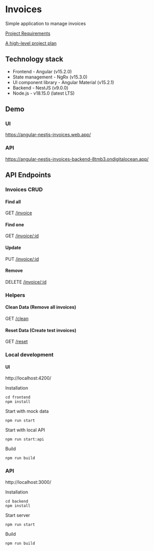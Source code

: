 # Invoices
Simple application to manage invoices

[Project Requirements](documentation%2Frequirements.md)

[A high-level project plan](documentation%2Fhigh-level-plan.md)

## Technology stack
- Frontend - Angular (v15.2.0)
- State management - NgRx (v15.3.0)
- UI component library - Angular Material (v15.2.1)
- Backend - NestJS (v9.0.0)
- Node.js - v18.15.0 (latest LTS)

## Demo
### UI
https://angular-nestjs-invoices.web.app/

### API
https://angular-nestjs-invoices-backend-8tmb3.ondigitalocean.app/

## API Endpoints

### Invoices CRUD

#### Find all
GET [/invoice](https://angular-nestjs-invoices-backend-8tmb3.ondigitalocean.app/invoice)

#### Find one
GET [/invoice/:id](https://angular-nestjs-invoices-backend-8tmb3.ondigitalocean.app/invoice/RT3080)

#### Update
PUT [/invoice/:id](https://angular-nestjs-invoices-backend-8tmb3.ondigitalocean.app/invoice/RT3080)

#### Remove
DELETE [/invoice/:id](https://angular-nestjs-invoices-backend-8tmb3.ondigitalocean.app/invoice/RT3080)


### Helpers

#### Clean Data (Remove all invoices)
GET [/clean](https://angular-nestjs-invoices-backend-8tmb3.ondigitalocean.app/clean)

#### Reset Data (Create test invoices)
GET [/reset](https://angular-nestjs-invoices-backend-8tmb3.ondigitalocean.app/reset)


### Local development

#### UI
http://localhost:4200/

Installation
```
cd frontend
npm install
```

Start with mock data
```
npm run start
```

Start with local API
```
npm run start:api
```

Build
```
npm run build
```

### API
http://localhost:3000/

Installation
```
cd backend
npm install
```

Start server
```
npm run start
```

Build
```
npm run build
```
